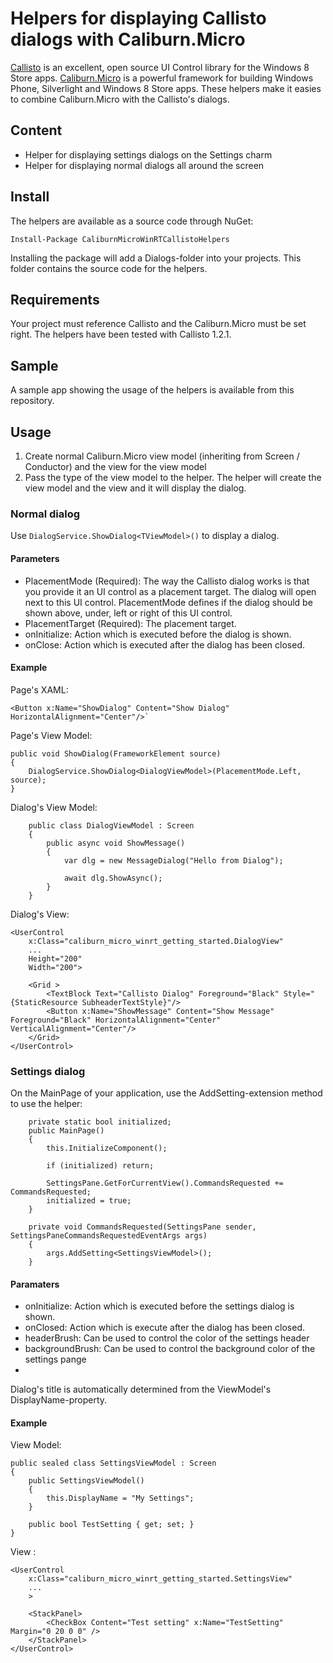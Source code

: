 # Helpers for displaying Callisto dialogs with Caliburn.Micro
[Callisto](https://github.com/timheuer/callisto) is an excellent, open source UI Control library for the Windows 8 Store apps. [Caliburn.Micro](http://caliburnmicro.codeplex.com/) is a powerful framework for building Windows Phone, Silverlight and Windows 8 Store apps. These helpers make it easies to combine Caliburn.Micro with the Callisto's dialogs.

## Content
* Helper for displaying settings dialogs on the Settings charm
* Helper for displaying normal dialogs all around the screen

## Install 
The helpers are available as a source code through NuGet:

`Install-Package CaliburnMicroWinRTCallistoHelpers `

Installing the package will add a Dialogs-folder into your projects. This folder contains the source code for the helpers.

## Requirements
Your project must reference Callisto and the Caliburn.Micro must be set right. The helpers have been tested with Callisto 1.2.1.

## Sample
A sample app showing the usage of the helpers is available from this repository.

## Usage
1. Create normal Caliburn.Micro view model (inheriting from Screen / Conductor) and the view for the view model
2. Pass the type of the view model to the helper. The helper will create the view model and the view and it will display the dialog.

### Normal dialog
Use `DialogService.ShowDialog<TViewModel>()` to display a dialog. 

#### Parameters
* PlacementMode (Required): The way the Callisto dialog works is that you provide it an UI control as a placement target. The dialog will open next to this UI control. PlacementMode defines if the dialog should be shown above, under, left or right of this UI control. 
* PlacementTarget (Required): The placement target.
* onInitialize: Action which is executed before the dialog is shown.
* onClose: Action which is executed after the dialog has been closed.

#### Example
Page's XAML:

    <Button x:Name="ShowDialog" Content="Show Dialog" HorizontalAlignment="Center"/>`
    
Page's View Model:

    public void ShowDialog(FrameworkElement source)
    {
        DialogService.ShowDialog<DialogViewModel>(PlacementMode.Left, source);
    }

Dialog's View Model:

        public class DialogViewModel : Screen
        {
            public async void ShowMessage()
            {
                var dlg = new MessageDialog("Hello from Dialog");
    
                await dlg.ShowAsync();
            }
        }

Dialog's View:

    <UserControl
        x:Class="caliburn_micro_winrt_getting_started.DialogView"
        ...
        Height="200"
        Width="200">
    
        <Grid >
            <TextBlock Text="Callisto Dialog" Foreground="Black" Style="{StaticResource SubheaderTextStyle}"/>
            <Button x:Name="ShowMessage" Content="Show Message" Foreground="Black" HorizontalAlignment="Center" VerticalAlignment="Center"/>
        </Grid>
    </UserControl>
    
### Settings dialog
On the MainPage of your application, use the AddSetting-extension method to use the helper:

        private static bool initialized;
        public MainPage()
        {
            this.InitializeComponent();
         
            if (initialized) return;

            SettingsPane.GetForCurrentView().CommandsRequested += CommandsRequested;
            initialized = true;
        }

        private void CommandsRequested(SettingsPane sender, SettingsPaneCommandsRequestedEventArgs args)
        {
            args.AddSetting<SettingsViewModel>();
        }
#### Paramaters
* onInitialize: Action which is executed before the settings dialog is shown.
* onClosed: Action which is execute after the dialog has been closed.
* headerBrush: Can be used to control the color of the settings header
* backgroundBrush: Can be used to control the background color of the settings pange
* 
Dialog's title is automatically determined from the ViewModel's DisplayName-property.

#### Example
View Model:

    public sealed class SettingsViewModel : Screen
    {
        public SettingsViewModel()
        {
            this.DisplayName = "My Settings";
        }

        public bool TestSetting { get; set; }
    }
    
View : 

	<UserControl
	    x:Class="caliburn_micro_winrt_getting_started.SettingsView"
		...
		>
	    
	    <StackPanel>
	        <CheckBox Content="Test setting" x:Name="TestSetting" Margin="0 20 0 0" />
	    </StackPanel>
	</UserControl>

    